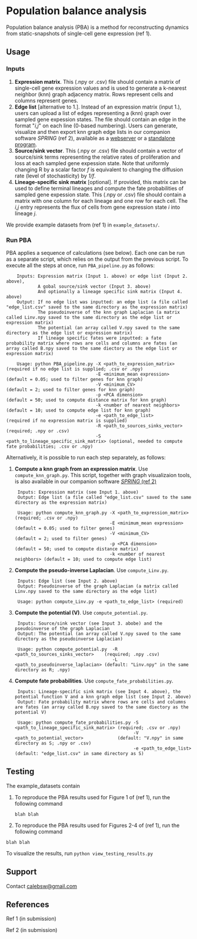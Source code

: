 Population balance analysis
=======================

Population balance analysis (PBA) is a method for reconstructing dynamics from static-snapshots of single-cell gene expression (ref 1). 

## Usage ##

### Inputs ###

1. **Expression matrix**. This (.npy or .csv) file should contain a matrix of single-cell gene expression values and is used to generate a k-nearest neighbor (knn) graph adjacency matrix. Rows represent cells and columns represent genes. 
2. **Edge list** [alternative to 1.]. Instead of an expression matrix (input 1.), users can upload a list of edges representing a (knn) graph over sampled gene expession states. The file should contain an edge in the format "_i,j_" on each line (0-based numbering). Users can generate, visualize and then export knn graph edge lists in our companion software _SPRING_ (ref 2), available as a [webserver](https://kleintools.hms.harvard.edu/tools/spring.html) or a [standalone program](https://github.com/AllonKleinLab/SPRING/). 
3. **Source/sink vector**. This (.npy or .csv) file should contain a vector of source/sink terms representing the relative rates of proliferation and loss at each sampled gene expession state. Note that uniformly changing R by a scalar factor _f_ is equivalent to changing the diffusion rate (level of stochasticity) by _1/f_.
4. **Lineage-specific sink matrix** [optional]. If provided, this matrix can be used to define terminal lineages and compute the fate probabilities of sampled gene expession state. This (.npy or .csv) file should contain a matrix with one column for each lineage and one row for each cell. The _i,j_ entry represents the flux of cells from gene expression state _i_ into lineage _j_. 

We provide example datasets from (ref 1) in `example_datasets/`. 

### Run PBA ###

PBA applies a sequence of calculations (see below). Each one can be run as a separate script, which relies on the output from the previous script. To execute all the steps at once, run `PBA_pipeline.py` as follows: 

        Inputs: Expression matrix (Input 1. above) or edge list (Input 2. above), 
                A gobal source/sink vector (Input 3. above) 
                And optionally a lineage specific sink matrix (Input 4. above)
        Output: If no edge list was inputted: an edge list (a file called "edge_list.csv" saved to the same directory as the expression matrix)
                The pseudoinverse of the knn graph Laplacian (a matrix called Linv.npy saved to the same directory as the edge list or expression matrix)
                The potential (an array called V.npy saved to the same directory as the edge list or expression matrix)
                If lineage specific fates were inputted: a fate probability matrix where rows are cells and columns are fates (an array called B.npy saved to the same diectory as the edge list or expression matrix)

        Usage: python PBA_pipeline.py -X <path_to_expression_matrix>            (required if no edge list is supplied; .csv or .npy)
                                      -E <minimum_mean expression>              (default = 0.05; used to filter genes for knn graph)
                                      -V <minimum_CV>                           (default = 2; used to filter genes for knn graph)
                                      -p <PCA dimension>                        (default = 50; used to compute distance matrix for knn graph)
                                      -k <number of nearest neighbors>          (default = 10; used to compute edge list for knn graph)
                                      -e <path_to_edge_list>                    (required if no expression matrix is supplied)
                                      -R <path_to_sources_sinks_vector>         (required; .npy or .csv)
                                      -S <path_to_lineage_specific_sink_matrix> (optional, needed to compute fate probabilities; .csv or .npy)


Alternatively, it is possible to run each step separately, as follows: 

1. **Compute a knn graph from an expression matrix**. Use `compute_knn_graph.py`. This script, together with graph visualizaion tools, is also available in our companion software [_SPRING_ (ref 2)](https://github.com/AllonKleinLab/SPRING/tree/master)


        Inputs: Expression matrix (see Input 1. above)
        Output: Edge list (a file called "edge_list.csv" saved to the same directory as the expression matrix)

        Usage: python compute_knn_graph.py -X <path_to_expression_matrix>   (required; .csv or .npy)
                                           -E <minimum_mean expression>     (default = 0.05; used to filter genes)
                                           -V <minimum_CV>                  (default = 2; used to filter genes)
                                           -p <PCA dimension>               (default = 50; used to compute distance matrix)
                                           -k <number of nearest neighbors> (default = 10; used to compute edge list)

2. **Compute the pseudo-inverse Laplacian**. Use `compute_Linv.py`. 


        Inputs: Edge list (see Input 2. above)
        Output: Pseudoinverse of the graph Laplacian (a matrix called Linv.npy saved to the same directory as the edge list)

        Usage: python compute_Linv.py -e <path_to_edge_list> (required)

3. **Compute the potential (V)**. Use `compute_potential.py`. 


        Inputs: Source/sink vector (see Input 3. abobe) and the pseudoinverse of the graph Laplacian 
        Output: The potential (an array called V.npy saved to the same directory as the pseudoinverse Laplacian)

        Usage: python compute_potential.py  -R <path_to_sources_sinks_vector>    (required; .npy .csv)
                                            -L <path_to_pseudoinverse_laplacian> (default: "Linv.npy" in the same directory as R; .npy)
        
4. **Compute fate probabilities**. Use `compute_fate_probabilities.py`. 


        Inputs: Lineage-specific sink matrix (see Input 4. above), the potential function V and a knn graph edge list (see Input 2. above)
        Output: Fate probability matrix where rows are cells and columns are fates (an array called B.npy saved to the same diectory as the potential V)

        Usage: python compute_fate_probabilities.py -S <path_to_lineage_specific_sink_matrix> (required; .csv or .npy)
                                                    -V <path_to_potential_vector>             (default: "V.npy" in same directory as S; .npy or .csv)
                                                    -e <path_to_edge_list>                    (default: "edge_list.csv" in same directory as S)


## Testing ##

The example_datasets contain

1. To reproduce the PBA results used for Figure 1 of (ref 1), run the following command
 
   `blah blah`

2. To reproduce the PBA results used for Figures 2-4 of (ref 1), run the following command

 `blah blah`
 
To visualize the results, run `python view_testing_results.py`

## Support ##

Contact calebsw@gmail.com

## References ##

Ref 1 (in submission)

Ref 2 (in submission)

